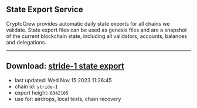 ## State Export Service
CryptoCrew provides automatic daily state exports for all chains we validate. State export files can be used as genesis files and are a snapshot of the current blockchain state, including all validators, accounts, balances and delegations.

---
**Download: [stride-1 state export](https://dl.ccvalidators.com/SERVICE/stride/stride-1_export_6342105.json)**
---

- last updated: Wed Nov 15 2023 11:26:45
- chain id: `stride-1`
- export height: `6342105`
- use for: airdrops, local tests, chain recovery
